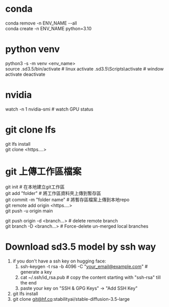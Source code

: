 # conda
conda remove -n ENV_NAME --all  
conda create -n ENV_NAME python=3.10

# python venv
python3 -s -m venv <env_name>  
source .sd3.5/bin/activate  # linux activate
.sd3.5\Scripts\activate  # window activate
deactivate  

# nvidia
watch -n 1 nvidia-smi  # watch GPU status

# git clone lfs  
git lfs install  
git clone <https....>

# git 上傳工作區檔案  
git init  # 在本地建立git工作區  
git add "folder" # 將工作區資料夾上傳到暫存區    
git commit -m "folder name"  # 將暫存區檔案上傳到本地repo  
git remote add origin <https....>  
git push -u origin main    
  
git push origin -d <branch...>  # delete remote branch  
git branch -D <branch...> # Force-delete un-merged local branches  

# Download sd3.5 model by ssh way  
1. if you don't have a ssh key on hugging face:  
   1.  ssh-keygen -t rsa -b 4096 -C "your_email@example.com" # generate a key  
   2.  cat ~/.ssh/id_rsa.pub # copy the content starting with "ssh-rsa" till the end  
   3.  paste your key on "SSH & GPG Keys" -> "Add SSH Key"  
2. git lfs install  
3. git clone git@hf.co:stabilityai/stable-diffusion-3.5-large  


